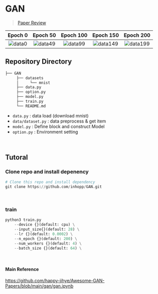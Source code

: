 # GAN

> [Paper Review](https://inhopp.github.io/paper/Paper14/)

| Epoch 0 | Epoch 50 | Epoch 100 | Epoch 150 | Epoch 200 |
|:-:|:-:|:-:|:-:|:-:|
| ![data0](https://user-images.githubusercontent.com/96368476/215316520-03512d96-1d3b-4eae-b16a-30c7e042c5fc.png) | ![data49](https://user-images.githubusercontent.com/96368476/215316070-7c6587ba-85fb-40ee-8c26-f777ce02f87e.png) | ![data99](https://user-images.githubusercontent.com/96368476/215316071-b530d879-19bb-4fe0-bc9d-e963eb57bc96.png) | ![data149](https://user-images.githubusercontent.com/96368476/215316072-6c7be07b-9c12-4541-8bf2-a1ff6011ba18.png) | ![data199](https://user-images.githubusercontent.com/96368476/215316073-37175110-0f99-4793-a49e-23422cad5a86.png) |


## Repository Directory 

``` python 
├── GAN
     ├── datasets
     │     └── mnist
     ├── data.py
     ├── option.py
     ├── model.py
     ├── train.py
     └── README.md
```

- `data.py` : data load (download mnist)
- `data/dataset.py` : data preprocess & get item
- `model.py` : Define block and construct Model
- `option.py` : Environment setting

<br>


## Tutoral

### Clone repo and install depenency

``` python
# Clone this repo and install dependency
git clone https://github.com/inhopp/GAN.git
```

<br>


### train
``` python
python3 train.py
    --device {}(default: cpu) \
    --input_size{}(default: 28) \
    --lr {}(default: 0.0002) \
    --n_epoch {}(default: 200) \
    --num_workers {}(default: 4) \
    --batch_size {}(default: 64) \
```


<br>


#### Main Reference
https://github.com/happy-jihye/Awesome-GAN-Papers/blob/main/gan/gan.ipynb